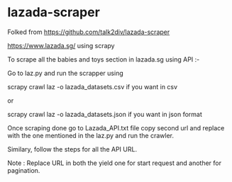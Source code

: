 # lazada-scraper

Folked from https://github.com/talk2div/lazada-scraper

https://www.lazada.sg/ using scrapy

To scrape all the babies and toys section in lazada.sg using API :-

Go to laz.py and run the scrapper using 

scrapy crawl laz -o lazada_datasets.csv if you want in csv 

or 

scrapy crawl laz -o lazada_datasets.json if you want in json format

Once scraping done go to Lazada_API.txt file copy second url 
and replace with the one mentioned in the laz.py and run the crawler.

Similary, follow the steps for all the API URL.

Note : Replace URL in both the yield one for start request and another for pagination.
